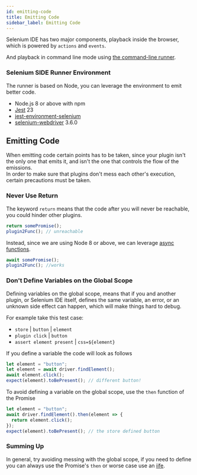 ```yaml
---
id: emitting-code
title: Emitting Code
sidebar_label: Emitting Code
---
```


Selenium IDE has two major components, playback inside the browser, which is powered by `actions` and `events`.  

And playback in command line mode using [the command-line runner](../introduction/command-line-runner).  

### Selenium SIDE Runner Environment

The runner is based on Node, you can leverage the environment to emit better code.

- Node.js 8 or above with npm
- [Jest](https://facebook.github.io/jest/) 23
- [jest-environment-selenium](https://github.com/applitools/jest-environment-selenium)
- [selenium-webdriver](https://www.npmjs.com/package/selenium-webdriver) 3.6.0

## Emitting Code

When emitting code certain points has to be taken, since your plugin isn't the only one that emits it, and isn't the one that controls the flow of the emissions.  
In order to make sure that plugins don't mess each other's execution, certain precautions must be taken.

### Never Use Return

The keyword `return` means that the code after you will never be reachable, you could hinder other plugins.

```js
return somePromise();
plugin2Func(); // unreachable
```

Instead, since we are using Node 8 or above, we can leverage [async functions](https://developer.mozilla.org/en-US/docs/Web/JavaScript/Reference/Statements/async_function).

```js
await somePromise();
plugin2Func(); //works
```

### Don't Define Variables on the Global Scope

Defining variables on the global scope, means that if you and another plugin, or Selenium IDE itself, defines the same variable, an error, or an unknown side effect can happen, which will make things hard to debug.  

For example take this test case:
- `store` | `button` | `element`
- `plugin click` | `button`
- `assert element present` | `css=${element}`  

If you define a variable the code will look as follows

```js
let element = "button";
let element = await driver.findElement();
await element.click();
expect(element).toBePresent(); // different button!
```

To avoid defining a variable on the global scope, use the `then` function of the Promise

```js
let element = "button";
await driver.findElement().then(element => {
  return element.click();
});
expect(element).toBePresent(); // the store defined button
```

### Summing Up

In general, try avoiding messing with the global scope, if you need to define you can always use the Promise's `then` or worse case use an [iife](https://developer.mozilla.org/en-US/docs/Glossary/IIFE).
